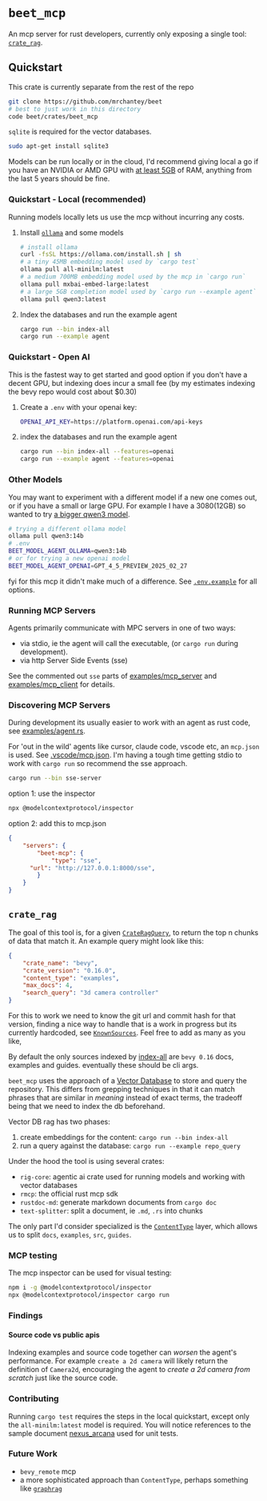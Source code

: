 # `beet_mcp`

An mcp server for rust developers, currently only exposing a single tool: [`crate_rag`](#crate_rag).

## Quickstart
This crate is currently separate from the rest of the repo

```sh
git clone https://github.com/mrchantey/beet
# best to just work in this directory
code beet/crates/beet_mcp
```

`sqlite` is required for the vector databases.
```sh
sudo apt-get install sqlite3
```

Models can be run locally or in the cloud, I'd recommend giving local a go if you have an NVIDIA or AMD GPU with [at least 5GB](https://claude.ai/share/f375b98b-820d-4c5d-bb52-9f731353e976) of RAM, anything from the last 5 years should be fine.

### Quickstart - Local (recommended)

Running models locally lets us use the mcp without incurring any costs.

1. Install [`ollama`](https://ollama.com/download) and some models
	```sh
	# install ollama
	curl -fsSL https://ollama.com/install.sh | sh
	# a tiny 45MB embedding model used by `cargo test` 
	ollama pull all-minilm:latest
	# a medium 700MB embedding model used by the mcp in `cargo run`
	ollama pull mxbai-embed-large:latest
	# a large 5GB completion model used by `cargo run --example agent`
	ollama pull qwen3:latest
	```
2. Index the databases and run the example agent
	```sh
	cargo run --bin index-all
	cargo run --example agent
	```

### Quickstart - Open AI

This is the fastest way to get started and good option if you don't have a decent GPU, but indexing does incur a small fee (by my estimates indexing the bevy repo would cost about $0.30)

1. Create a `.env` with your openai key:
	```sh
	OPENAI_API_KEY=https://platform.openai.com/api-keys
	```
2. index the databases and run the example agent
	```sh
	cargo run --bin index-all --features=openai
	cargo run --example agent --features=openai
	```

### Other Models

You may want to experiment with a different model if a new one comes out, or if you have a small or large GPU. For example I have a 3080(12GB) so wanted to try [a bigger qwen3 model](https://ollama.com/library/qwen3).
```sh
# trying a different ollama model
ollama pull qwen3:14b
# .env
BEET_MODEL_AGENT_OLLAMA=qwen3:14b
# or for trying a new openai model
BEET_MODEL_AGENT_OPENAI=GPT_4_5_PREVIEW_2025_02_27
```

fyi for this mcp it didn't make much of a difference. See [`.env.example`](.env.example) for all options.


### Running MCP Servers

Agents primarily communicate with MPC servers in one of two ways:
- via stdio, ie the agent will call the executable, (or `cargo run` during development).
- via http Server Side Events (sse)

See the commented out `sse` parts of [examples/mcp_server](./examples/mcp_server.rs) and [examples/mcp_client](./examples/mcp_client.rs) for details.

### Discovering MCP Servers

During development its usually easier to work with an agent as rust code, see [examples/agent.rs](./examples/agent.rs).

For 'out in the wild' agents like cursor, claude code, vscode etc, an `mcp.json` is used. See [.vscode/mcp.json](.vscode/mcp.json). I'm having a tough time getting stdio to work with `cargo run` so recommend the sse approach.

```sh
cargo run --bin sse-server
```
option 1: use the inspector
```sh
npx @modelcontextprotocol/inspector
```
option 2: add this to mcp.json
```json
{
	"servers": {
		"beet-mcp": {
			"type": "sse",
      "url": "http://127.0.0.1:8000/sse",
		}	
	}
}
```


## `crate_rag`

The goal of this tool is, for a given [`CrateRagQuery`](src/mcp/mcp_server.rs#L25), to return the top n chunks of data that match it. An example query might look like this:

```json
{
	"crate_name": "bevy",
	"crate_version": "0.16.0",
	"content_type": "examples",
	"max_docs": 4,
	"search_query": "3d camera controller"
}
```

For this to work we need to know the git url and commit hash for that version, finding a nice way to handle that is a work in progress but its currently hardcoded, see [`KnownSources`](src/crate_rag/known_sources.rs#L166-L167). Feel free to add as many as you like,

 By default the only sources indexed by [index-all](src/bin/index-all.rs) are `bevy 0.16` docs, examples and guides. eventually these should be cli args.


`beet_mcp` uses the approach of a [Vector Database](https://www.cloudflare.com/learning/ai/what-is-vector-database/#:~:text=A%20vector%20database%20stores%20pieces,construction%20of%20powerful%20AI%20models.) to store and query the repository. 
This differs from grepping techniques in that it can match phrases that are similar in *meaning* instead of exact terms, the tradeoff being that we need to index the db beforehand.

Vector DB rag has two phases:
1. create embeddings for the content: `cargo run --bin index-all`
2. run a query against the database: `cargo run --example repo_query`

Under the hood the tool is using several crates:

- `rig-core`: agentic ai crate used for running models and working with vector databases
- `rmcp`: the official rust mcp sdk
- `rustdoc-md`: generate markdown documents from `cargo doc`
- `text-splitter`: split a document, ie `.md`, `.rs` into chunks

The only part I'd consider specialized is the [`ContentType`](src/crate_rag/content_type.rs) layer, which allows us to split `docs`, `examples`, `src`, `guides`.

### MCP testing

The mcp inspector can be used for visual testing:
```sh
npm i -g @modelcontextprotocol/inspector
npx @modelcontextprotocol/inspector cargo run
```

### Findings

#### Source code vs public apis

Indexing examples and source code together can *worsen* the agent's performance.
For example `create a 2d camera` will likely return the definition of `Camera2d`, encouraging the agent to *create a 2d camera from scratch* just like the source code.

### Contributing

Running `cargo test` requires the steps in the local quickstart, except only the `all-minilm:latest` model is required. You will notice references to the sample document [nexus_arcana](nexus_arcana.md) used for unit tests.


### Future Work

- `bevy_remote` mcp
- a more sophisticated approach than `ContentType`, perhaps something like [`graphrag`](https://microsoft.github.io/graphrag/)